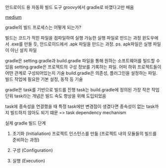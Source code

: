 안드로이드 용 자동화 빌드 도구
groovy에서 gradle로 바꼈다고만 배움

[medium](https://medium.com/@renovatio0424/%EC%95%88%EB%93%9C%EB%A1%9C%EC%9D%B4%EB%93%9C-%EA%B0%9C%EB%B0%9C%EC%9E%90%EB%9D%BC%EB%A9%B4-%EC%95%8C%EC%95%84%EC%95%BC-%ED%95%98%EB%8A%94-gradle-%EC%9B%90%EB%A6%AC-c39a3299ba6d)

gradle의 빌드 프로세스는 어떻게 되는가?

빌드는 코드가 적힌 파일을 컴파일하여 실행 가능한 실행 파일로 만드는 과정
윈도우에서 .exe를 만들 듯, 안드로이드에서 .apk 파일을 만드는 과정.
ps. apk파일은 실행 파일이 아닌 설치 파일

gradle은 setting.gradle과 build.gradle 파일을 통해 원하는 소프트웨어를 빌드할 수 있음
setting.gradle은 프로젝트의 구성 정보를 기록하는 파일. 어떠 하위 프로젝트들이 어떤 관계로 구성되어있는지 기술
build.gradle은 의존성, 플러그인을 설정하는 파일. 빌드 작업에 필요한 기본 설정, 동작 등 기술



gradle은 task를 기반으로 빌드를 진행
task는 build.gradle에 정의된 가장 작은 작업 단위
task라는 개념은 빌드 속도 향상을 위해 도입되었음

task에 종속성을 연결했을 때 특정 task에만 변경점이 생겼다면 종속성이 없는 task까지 빌드하지 않아도 되기 떄문 => task dependency mechanism


실제 gradle 빌드 단계
1. 초기화 (Initialiation)
	프로젝트 인스턴스를 만듦 (프로젝트 내의 모듈들의 빌드를 준비하는 과정)
2. 구성 (Configuration)
	
3. 실행 (Execution)
